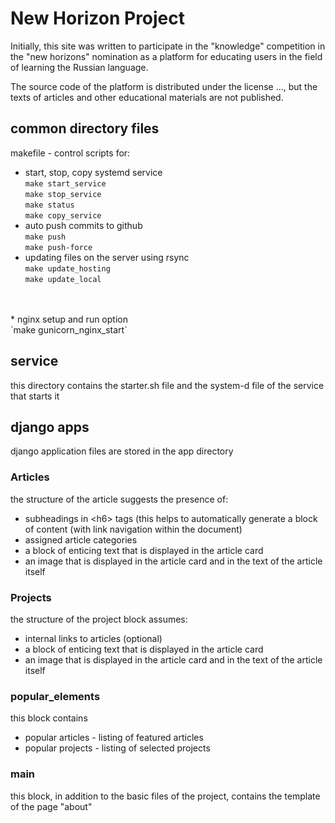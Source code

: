 # New Horizon Project

Initially, this site was written to participate in the "knowledge" competition in the "new horizons" nomination as a platform for educating users in the field of learning the Russian language.

The source code of the platform is distributed under the license ..., but the texts of articles and other educational materials are not published.


## common directory files

makefile - control scripts for:
  * start, stop, copy systemd service<br>
    `make start_service`<br>
    `make stop_service`<br>
    `make status`<br>
    `make copy_service`
  * auto push commits to github<br>
    `make push`<br>
    `make push-force`
  * updating files on the server using rsync<br>
    `make update_hosting`<br>
    `make update_local`
  <br>
  <br>
  * nginx setup and run option<br>
    `make gunicorn_nginx_start`


## service

this directory contains the starter.sh file and the system-d file of the service that starts it


## django apps

django application files are stored in the app directory

### Articles

the structure of the article suggests the presence of:
  * subheadings in \<h6\> tags (this helps to automatically generate a block of content (with link navigation within the document)
  * assigned article categories
  * a block of enticing text that is displayed in the article card
  * an image that is displayed in the article card and in the text of the article itself

### Projects

the structure of the project block assumes:
  * internal links to articles (optional)
  * a block of enticing text that is displayed in the article card
  * an image that is displayed in the article card and in the text of the article itself

### popular_elements

this block contains
  * popular articles - listing of featured articles
  * popular projects - listing of selected projects

### main

this block, in addition to the basic files of the project, contains the template of the page "about"
